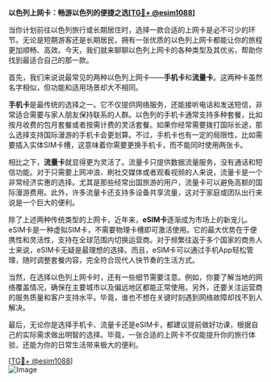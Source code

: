 **以色列上网卡：畅游以色列的便捷之选[[TG💪+ @esim1088](https://t.me/s/esim1088)]**

当你计划前往以色列旅行或长期居住时，选择一款合适的上网卡是必不可少的环节。无论是短期游客还是长期居民，拥有一张优质的以色列上网卡都能让你的旅程更加顺畅、高效。今天，我们就来聊聊以色列上网卡的各种类型及其优劣，帮助你找到最适合自己的那一款。

首先，我们来说说最常见的两种以色列上网卡——**手机卡**和**流量卡**。这两种卡虽然名字相似，但功能和适用场景却大不相同。

**手机卡**是最传统的选择之一。它不仅提供网络服务，还能接听电话和发送短信，非常适合需要与家人朋友保持联系的人群。以色列的手机卡通常支持多种套餐，比如按月收费的包月套餐或者按需计费的灵活套餐。如果你经常需要拨打国际长途，那么选择支持国际漫游的手机卡会更划算。不过，手机卡也有一定的局限性，比如需要插入实体SIM卡槽，这意味着你需要更换手机卡，而不能同时使用两张卡。

相比之下，**流量卡**就显得更为灵活了。流量卡只提供数据流量服务，没有通话和短信功能。对于只需要上网冲浪、刷社交媒体或者观看视频的人来说，流量卡是一个非常经济实惠的选择。尤其是那些经常出国旅游的用户，流量卡可以避免高额的国际漫游费用。此外，许多流量卡还支持多设备共享流量，这对于家庭或团队出行来说是一个巨大的便利。

除了上述两种传统类型的上网卡，近年来，**eSIM卡**逐渐成为市场上的新宠儿。eSIM卡是一种虚拟SIM卡，不需要物理卡槽即可激活使用。它的最大优势在于便携性和灵活性，支持在全球范围内切换运营商。对于频繁往返于多个国家的商务人士来说，eSIM卡无疑是最理想的选择。而且，eSIM卡可以通过手机App轻松管理，随时调整套餐内容，完全符合现代人快节奏的生活方式。

当然，在选择以色列上网卡时，还有一些细节需要注意。例如，你要了解当地的网络覆盖情况，确保在主要城市以及偏远地区都能正常使用。另外，还要关注运营商的服务质量和客户支持水平。毕竟，谁也不想在关键时刻遇到网络故障却找不到人解决。

最后，无论你是选择手机卡、流量卡还是eSIM卡，都建议提前做好功课，根据自己的实际需求做出明智的选择。毕竟，一张合适的上网卡不仅能提升你的旅行体验，还能为你的日常生活带来极大的便利。

[[TG💪+ @esim1088](https://t.me/s/esim1088)]  
![Image](https://i.postimg.cc/4NQfJmqS/Snipaste-2025-05-13-00-14-12.png)